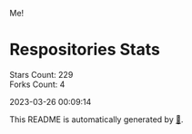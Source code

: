 Me!

# Respositories Stats
Stars Count: 229  
Forks Count: 4

2023-03-26 00:09:14  

This README is automatically generated by [🐰](https://github.com/rnitta/rnitta).
